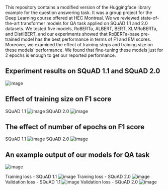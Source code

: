 This repository contains a modified version of the Huggingface library example for the question answering task. 
It was a group project for the Deep Learning course offered at HEC Montreal. We we reviewed state-of-the-art transformer models for QA task applied on 
SQuAD 1.1 and 2.0 datasets. We tested five models, RoBERTa, ALBERT, BERT, XLMRoBERTa, and DistilBERT, and our experiments showed that RoBERTa-base pre-trained model 
has the best performance in terms of F1 and EM scores. 
Moreover, we examined the effect of training steps and training size on these models’ performance. 
We found that fine-tuning these models just for 2 epochs is enough to get our reported performance. 

## Experiment results on SQuAD 1.1 and SQuAD 2.0 
![image](https://user-images.githubusercontent.com/46126394/195227422-18250aa2-f65f-441d-b8a2-842fb56527ff.png)

## Effect of training size on F1 score
SQuAD 1.1
![image](https://user-images.githubusercontent.com/46126394/195229475-5071feb5-4257-41c7-9d21-deda69d97e78.png)
SQuAD 2.0
![image](https://user-images.githubusercontent.com/46126394/195229487-7cf8d09c-2747-4abf-9ace-9ac2b4db058c.png)

## The effect of number of epochs on F1 score 
SQuAD 1.1
![image](https://user-images.githubusercontent.com/46126394/195229659-3c77cb61-b046-4091-ae62-174d3192989c.png)
SQuAD 2.0
![image](https://user-images.githubusercontent.com/46126394/195229674-aad9d87f-9811-42de-adf3-2871a5f1a819.png)

## An example output of our models for QA task
![image](https://user-images.githubusercontent.com/46126394/195229966-c317892a-ea5f-40b8-96f6-d488613ea313.png)



Training loss - SQuAD 1.1
![image](https://user-images.githubusercontent.com/46126394/195227369-8913b07d-93f0-4b71-8197-eaf18b83cfa4.png)
Training loss - SQuAD 2.0
![image](https://user-images.githubusercontent.com/46126394/195227385-01bb5250-cc43-4606-baf2-873ff55c7e0e.png)
Validation loss - SQuAD 1.1
![image](https://user-images.githubusercontent.com/46126394/195227399-008ac73e-2a94-4ab7-8132-c4d8c7c8f2aa.png)
Validation loss - SQuAD 2.0
![image](https://user-images.githubusercontent.com/46126394/195227409-5fa6568f-cba9-4237-8ff6-2a3421f58773.png)





